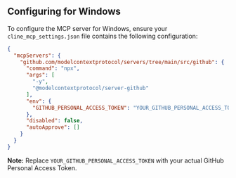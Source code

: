 ## Configuring for Windows

To configure the MCP server for Windows, ensure your `cline_mcp_settings.json` file contains the following configuration:

```json
{
  "mcpServers": {
    "github.com/modelcontextprotocol/servers/tree/main/src/github": {
      "command": "npx",
      "args": [
        "-y",
        "@modelcontextprotocol/server-github"
      ],
      "env": {
        "GITHUB_PERSONAL_ACCESS_TOKEN": "YOUR_GITHUB_PERSONAL_ACCESS_TOKEN"
      },
      "disabled": false,
      "autoApprove": []
    }
  }
}
```

**Note:** Replace `YOUR_GITHUB_PERSONAL_ACCESS_TOKEN` with your actual GitHub Personal Access Token.
